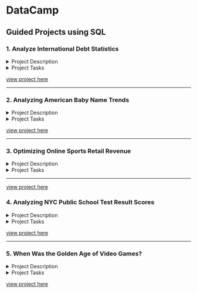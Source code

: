 # DataCamp

## Guided Projects using SQL

### 1. Analyze International Debt Statistics

<details>
<summary> Project Description </summary>
<br>

It's not that we humans only take debts to manage our necessities. A country may also take debt to manage its economy. For example, infrastructure spending is one costly ingredient required for a country's citizens to lead comfortable lives. The World Bank is the organization that provides debt to countries.

In this project, you are going to analyze international debt data collected by The World Bank. The dataset contains information about the amount of debt (in USD) owed by developing countries across several categories. You are going to find the answers to questions like:

What is the total amount of debt that is owed by the countries listed in the dataset?
Which country owns the maximum amount of debt and what does that amount look like?
What is the average amount of debt owed by countries across different debt indicators?
The data used in this project is provided by The World Bank. It contains both national and regional debt statistics for several countries across the globe as recorded from 1970 to 2015.

</details>

<details>
<summary> Project Tasks </summary>
<br>

  1. The World Bank's international debt data
  
  2) Finding the number of distinct countries

  3) Finding out the distinct debt indicators

  4) Totaling the amount of debt owed by the countries

  5) Country with the highest debt

  6) Average amount of debt across indicators

  7) The highest amount of principal repayments

  8) The most common debt indicator

  9) Other viable debt issues and conclusion


</details>


[view project here](https://github.com/Haazem/Data-Analysis-Projects/tree/main/DataCamp-Projects/Analyze%20International%20Debt%20Statistics)


  
  
----

### 2. Analyzing American Baby Name Trends

<details>
<summary> Project Description </summary>
<br>

What makes a name timeless or trendy? In this project, you'll use data published by the U.S. Social Security Administration spanning over a hundred years to understand American baby name tastes.

The ranking, grouping, joining, ordering, and pattern matching skills you'll use in this project are broadly applicable: understanding changing tastes is a key competency for businesses as well as parents searching for a baby name!

</details>


<details>
<summary> Project Tasks </summary>
<br>

1. Classic American names

2. Timeless or trendy?

3. Top-ranked female names since 1920

4. Picking a baby name

5. The Olivia expansion

6. Many males with the same name

7. Top male names over the years

8. The most years at number one

</details>

[view project here](https://github.com/Haazem/Data-Analysis-Projects/tree/main/DataCamp-Projects/Analyzing%20American%20Baby%20Name%20Trends)

----



### 3. Optimizing Online Sports Retail Revenue


<details>
<summary> Project Description </summary>
<br>
Sports clothing is a booming sector!

In this notebook, you will use your SQL skills to analyze product data for an online sports retail company.

You will work with numeric, string, and timestamp data on pricing and revenue, ratings, reviews, descriptions, and website traffic.

You will use techniques such as aggregation, cleaning, labeling, Common Table Expressions, and correlation to produce recommendations on how the company can maximize revenue!

</details>



<details>
<summary>Project Tasks </summary>
<br>

1. Counting missing values

2. Nike vs Adidas pricing

3. Labeling price ranges

4. Average discount by brand

5. Correlation between revenue and reviews

6. Ratings and reviews by product description length

7. Reviews by month and brand

8. Footwear product performance

9. Clothing product performance

</details>

----

[view project here](https://github.com/Haazem/Data-Analysis-Projects/tree/main/DataCamp-Projects/Optimizing%20Online%20Sports%20Retail%20Revenue)



### 4. Analyzing NYC Public School Test Result Scores


<details>
<summary> Project Description </summary>
<br>

Every year, school test results play a role in deciding the fate of millions of students. In America, the SAT is a major part of the college admissions process.

In this project, you will work with a SQL database containing test performance from NYC's public schools.

You will look at how performance varies by borough, identify how many schools fail to report information, and find the top ten performing schools across the city!

</details>



<details>
<summary> Project Tasks </summary>
<br>

1. Inspecting the data

2. Finding missing values

3. Schools by building code

4. Best schools for math

5. Lowest reading score

6. Best writing school

7. Top 10 schools

8. Ranking boroughs

9. Brooklyn numbers


</details>


[view project here](https://github.com/Haazem/Data-Analysis-Projects/tree/main/DataCamp-Projects/Analyzing%20NYC%20Public%20School%20Test%20Result%20Scores)



----

### 5. When Was the Golden Age of Video Games?


<details>
<summary> Project Description </summary>
<br>

In this project, you'll analyze video game critic and user scores as well as sales data for the top 400 video games released since 1977. You'll search for a golden age of video games by identifying release years that users and critics liked best, and you'll explore the business side of gaming by looking at game sales data.

Your search will involve joining datasets and comparing results with set theory. You'll also filter, group, and order data. Make sure you brush up on these skills before trying this project!


</details>



<details>
<summary> Project Tasks </summary>
<br>

1. The ten best-selling video games

2. Missing review scores

3. Years that video game critics loved

4. Was 1982 really that great?

5. Years that dropped off the critics' favorites list

6. Years video game players loved

7. Years that both players and critics loved

8. Sales in the best video game years

</details>


[view project here](https://github.com/Haazem/Data-Analysis-Projects/tree/main/DataCamp-Projects/When%20Was%20the%20Golden%20Age%20of%20Video%20Games%3F)























